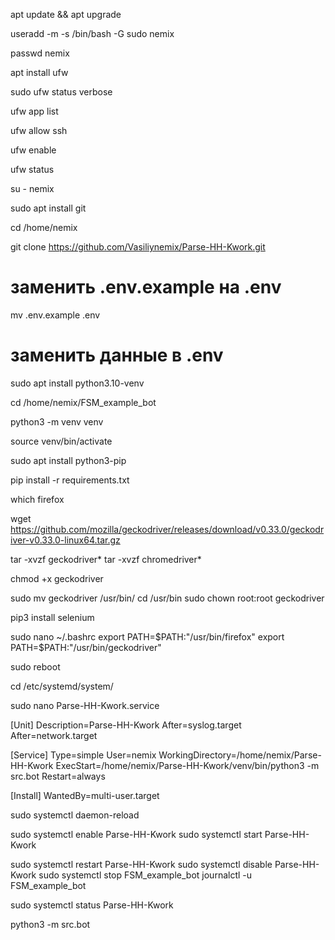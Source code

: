 apt update && apt upgrade

useradd -m -s /bin/bash -G sudo nemix

passwd nemix

apt install ufw

sudo ufw status verbose

ufw app list

ufw allow ssh

ufw enable

ufw status

su - nemix

sudo apt install git

cd /home/nemix

git clone https://github.com/Vasiliynemix/Parse-HH-Kwork.git

# заменить .env.example на .env
mv .env.example .env
# заменить данные в .env

sudo apt install python3.10-venv

cd /home/nemix/FSM_example_bot

python3 -m venv venv

source venv/bin/activate

sudo apt install python3-pip

pip install -r requirements.txt

which firefox

wget https://github.com/mozilla/geckodriver/releases/download/v0.33.0/geckodriver-v0.33.0-linux64.tar.gz


tar -xvzf geckodriver*
tar -xvzf chromedriver*


chmod +x geckodriver

sudo mv geckodriver /usr/bin/
cd /usr/bin
sudo chown root:root geckodriver

pip3 install selenium

sudo nano ~/.bashrc
    export PATH=$PATH:"/usr/bin/firefox"
    export PATH=$PATH:"/usr/bin/geckodriver"

sudo reboot

cd /etc/systemd/system/

sudo nano Parse-HH-Kwork.service

[Unit]
Description=Parse-HH-Kwork
After=syslog.target
After=network.target

[Service]
Type=simple
User=nemix
WorkingDirectory=/home/nemix/Parse-HH-Kwork
ExecStart=/home/nemix/Parse-HH-Kwork/venv/bin/python3 -m src.bot
Restart=always

[Install]
WantedBy=multi-user.target


sudo systemctl daemon-reload

sudo systemctl enable Parse-HH-Kwork
sudo systemctl start Parse-HH-Kwork

sudo systemctl restart Parse-HH-Kwork
sudo systemctl disable Parse-HH-Kwork
sudo systemctl stop FSM_example_bot
journalctl -u FSM_example_bot

sudo systemctl status Parse-HH-Kwork


python3 -m src.bot




